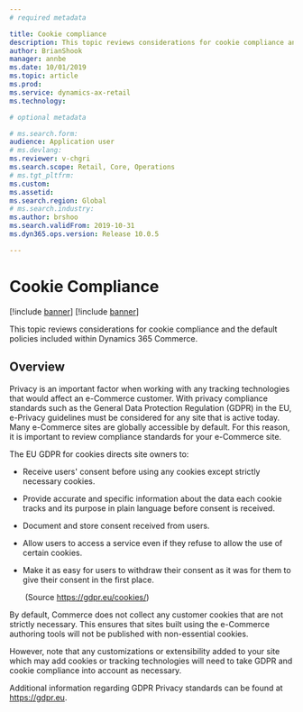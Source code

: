 ```yaml
---
# required metadata

title: Cookie compliance
description: This topic reviews considerations for cookie compliance and the default policies included within Dynamics 365 Commerce. tooling.
author: BrianShook
manager: annbe
ms.date: 10/01/2019
ms.topic: article
ms.prod: 
ms.service: dynamics-ax-retail
ms.technology: 

# optional metadata

# ms.search.form: 
audience: Application user
# ms.devlang: 
ms.reviewer: v-chgri
ms.search.scope: Retail, Core, Operations
# ms.tgt_pltfrm: 
ms.custom: 
ms.assetid: 
ms.search.region: Global
# ms.search.industry: 
ms.author: brshoo
ms.search.validFrom: 2019-10-31
ms.dyn365.ops.version: Release 10.0.5

---
```


# Cookie Compliance

[!include [banner](../includes/preview-banner.md)]
[!include [banner](../includes/banner.md)]

This topic reviews considerations for cookie compliance and the default policies included within Dynamics 365 Commerce.

## Overview

Privacy is an important factor when working with any tracking technologies that would affect an e-Commerce customer. With privacy compliance standards such as the General Data Protection Regulation (GDPR) in the EU, e-Privacy guidelines must be considered for any site that is active today. Many e-Commerce sites are globally accessible by default. For this reason, it is important to review compliance standards for your e-Commerce site.

The EU GDPR for cookies directs site owners to:

- Receive users' consent before using any cookies except strictly necessary cookies.
- Provide accurate and specific information about the data each cookie tracks and its purpose in plain language before consent is received.
- Document and store consent received from users.
- Allow users to access a service even if they refuse to allow the use of certain cookies.
- Make it as easy for users to withdraw their consent as it was for them to give their consent in the first place.

  ​	(Source https://gdpr.eu/cookies/)

By default, Commerce does not collect any customer cookies that are not strictly necessary. This ensures that sites built using the e-Commerce authoring tools will not be published with non-essential cookies.

However, note that any customizations or extensibility added to your site which may add cookies or tracking technologies will need to take GDPR and cookie compliance into account as necessary.

Additional information regarding GDPR Privacy standards can be found at https://gdpr.eu.

